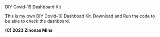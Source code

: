  DIY Covid-19 Dashboard Kit

This is my own DIY Covid-10 Dashboad Kit. Download and Run the code to be able to check the dashboard.

**(C) 2023 Zinonas Mina** 
